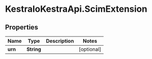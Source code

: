 # KestraIoKestraApi.ScimExtension

## Properties

Name | Type | Description | Notes
------------ | ------------- | ------------- | -------------
**urn** | **String** |  | [optional] 


